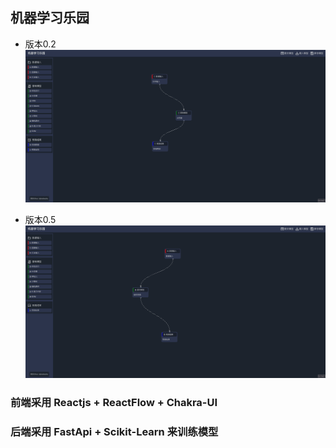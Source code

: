 ## 机器学习乐园

- 版本0.2
  ![](./screen2.png 'front page')

- 版本0.5
  ![](./screen3.png 'front page')

### 前端采用 Reactjs + ReactFlow + Chakra-UI

### 后端采用 FastApi + Scikit-Learn 来训练模型

